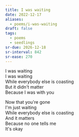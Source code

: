 ```yaml
---
title: I was waiting
date: 2022-12-17
aliases:
  - poems/i-was-waiting
draft: false
tags:
  - poems
  - seedlings
sr-due: 2026-12-18
sr-interval: 842
sr-ease: 270
---
```

I was waiting  
I was waiting  
While everybody else is coasting  
But it didn't matter  
Because I was with you

Now that you're gone  
I'm just waiting  
While everybody else is coasting  
And it matters  
Because no one tells me  
It's okay